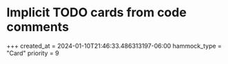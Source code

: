 # Implicit TODO cards from code comments 
+++
created_at = 2024-01-10T21:46:33.486313197-06:00
hammock_type = "Card"
priority = 9
